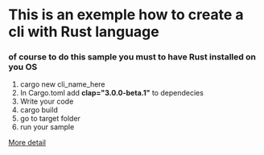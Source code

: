 # This is an exemple how to create a cli with Rust language

### of course to do this sample you must to have Rust installed on you OS 

<ol>
<li> cargo new cli_name_here</li>
<li> In Cargo.toml add <strong>clap="3.0.0-beta.1"</strong> to dependecies</li>
<li> Write your code</li>
<li> cargo build </li>
<li> go to target folder </li>
<li> run your sample </li>
</ol>

 
<a href="https://github.com/clap-rs/clap">More detail </a>

